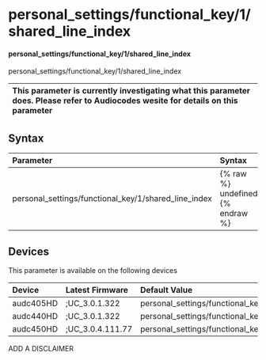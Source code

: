 ﻿---
description: personal_settings/functional_key/1/shared_line_index
search: false
---

# personal_settings/functional_key/1/shared_line_index

#### personal_settings/functional_key/1/shared_line_index

personal_settings/functional_key/1/shared_line_index


| This parameter is currently investigating what this parameter does. Please refer to Audiocodes wesite for details on this parameter | 
| :--- |

## Syntax
| Parameter | Syntax |
| :--- | :--- |
|personal_settings/functional_key/1/shared_line_index | {% raw %} undefined {% endraw %}|

## Devices
This parameter is available on the following devices

| Device | Latest Firmware | Default Value |
|:---|:---|:---|
| audc405HD | ;UC_3.0.1.322 | personal_settings/functional_key/1/shared_line_index=0 
| audc440HD | ;UC_3.0.1.322 | personal_settings/functional_key/1/shared_line_index=0 
| audc450HD | ;UC_3.0.4.111.77 | personal_settings/functional_key/1/shared_line_index=0 

ADD A DISCLAIMER
